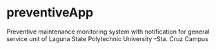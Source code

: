 # preventiveApp
Preventive maintenance monitoring system with notification for general service unit of Laguna State Polytechnic University –Sta. Cruz Campus
